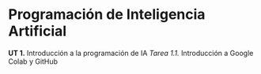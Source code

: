 # **Programación de Inteligencia Artificial**
**UT 1.** Introducción a la programación de IA
*Tarea 1.1.* Introducción a Google Colab y GitHub

